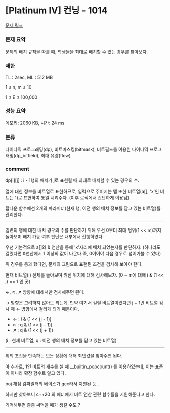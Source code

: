 
# [Platinum IV] 컨닝 - 1014

[문제 링크](https://www.acmicpc.net/problem/1014)

### 문제 요약

<p> 문제의 배치 규칙을 따를 때, 학생들을 최대로 배치할 수 있는 경우를 찾아보자. </p>

### 제한

TL : 2sec, ML : 512 MB

1 ≤ n, m ≤ 10

1 ≤ E ≤ 100,000

### 성능 요약

메모리: 2060 KB, 시간: 24 ms

### 분류

다이나믹 프로그래밍(dp), 비트마스킹(bitmask), 비트필드를 이용한 다이나믹 프로그래밍(dp_bitfield), 최대 유량(flow)

### comment

dp[i][j] : i - 1행의 배치가 j로 표현될 때 최대로 배치할 수 있는 경우의 수.

열에 대한 정보를 비트열로 표현하므로, 입력으로 주어지는 맵 또한 비트열(a[], 'x'인 비트는 1)로 표현하여 통일 시켜주자. (이후 로직에서 간단하게 이용됨)

탑다운 함수에선 2개의 파라미터(현재 행, 이전 행의 배치 정보를 담고 있는 비트열)를 관리한다.

-----------------------------------------------------------------------------------------------------------------------------------------------------------------------

일련의 행에 대한 배치 경우의 수를 판단하기 위해 우선 0부터 최대 범위(1 << m)까지 돌아보며 배치 가능 여부 판단은 내부에서 진행하였다.

우선 기본적으로 a[]와 & 연산을 통해 'x'자리에 배치 되었는지를 판단하자. (하나라도 걸렸다면 &연산에서 1 이상의 값이 나온다 즉, 0이어야 다음 경우로 넘어가볼 수 있다)

위 경우를 통과 했다면, 문제의 그림으로 표현된 조건을 검사해 보아야 한다.

현재 비트열(i) 전체를 돌아보며 켜진 위치에 대해 검사해보자. (0 ~ m에 대해 i & (1 << j) == 1 인 곳)

←, ↖, ↗ 방향에 대해서만 검사해주면 된다.

→ 방향은 고려하지 않아도 되는게, 만약 여기서 걸릴 비트열이었다면 j + 1번 비트열 검사 때 ← 방향에서 걸리게 되기 때문이다.

* ←  : i & (1 << (j - 1))
* ↖ : q & (1 << (j - 1))
* ↗ : q & (1 << (j + 1))

(i : 현재 비트열, q : 이전 행의 배치 정보를 담고 있는 비트열)

-----------------------------------------------------------------------------------------------------------------------------------------------------------------------

위의 조건을 만족하는 모든 상황에 대해 최댓값을 찾아주면 된다.

아 추가로, 1인 비트의 개수를 셀 때 __builtin_popcount() 를 이용하였는데, 이는 표준이 아니라 확장 함수로 알고 있다.

boj 채점 컴파일러의 베이스가 gcc라서 지원된 듯..

하지만 찾아보니 c++20 의 [<bit>](https://en.cppreference.com/w/cpp/header/bit) 헤더에서 비트 연산 관련 함수들을 지원해준다고 한다.
  
기억해두면 종종 써먹을 때가 생길 수도 ?
